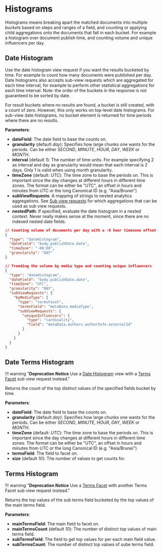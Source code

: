 # Histograms

Histograms means breaking apart the matched documents into multiple *buckets* based on steps and ranges of a field, and counting or applying child aggregations onto the documents that fall in each bucket. For example a histogram over document publish time, and counting volume and unique influencers per day.

## Date Histogram

Use the date histogram view request if you want the results bucketed by time. For example to count how many documents were published per day. Date histograms also accepts sub-view requests which are aggregated for each time interval, for example to perform other statistical aggregations for each time interval. Note: the order of the buckets in the response is not guaranteed to be sorted by date.

For result buckets where no results are found, a bucket is still created, with a count of zero. However, this only works on top-level date histograms. For sub-view date histograms, no bucket element is returned for time periods where there are no results.

**Parameters**:

* **dateField**: The date field to base the counts on.
* **granularity** (default *day*): Specifies how large chunks one wants for the periods. Can be either *SECOND*, *MINUTE*, *HOUR*, *DAY*, *WEEK* or *MONTH*.
* **interval** (default *1*): The number of time units. For example specifying 2 as interval and day as granularity would mean that each interval is 2 days. Only 1 is valid when using month granularity.
* **timeZone** (default: *UTC*): The time zone to base the periods on. This is important since the day changes at different hours in different time zones. The format can be either be "UTC", an offset in hours and minutes from UTC or the long Canonical ID (e.g. "Asia/Brunei")
* **subViewRequests**: A mapping of strings to nested analytics aggregations. See [Sub view requests](../faceting#sub-view-requests) for which aggregations that can be used as sub view requests.
* **nestedPath**: If specified, evaluate the date histogram in a nested context. Never really makes sense at the moment, since there are no indexed nested date fields.

```json
// Counting volume of documents per day with a -8 hour timezone offset
{
  "type": "dateHistogram",
  "dateField": "body.publishDate.date",
  "timeZone": "-08:00",
  "granularity": "DAY"
}

// Trending the volume by media type and counting unique influencers
{
  "type": "dateHistogram",
  "dateField": "body.publishDate.date",
  "timeZone": "UTC",
  "granularity": "DAY",
  "subViewRequests": {
    "byMediaType": {
      "type": "termsFacet",
      "termsField": "metaData.mediaType",
      "subViewRequests": {
        "uniqueInfluencers": {
          "type": "cardinality",
          "field": "metaData.authors.authorInfo.externalId"
        }
      }
    }
  }
}
```

## Date Terms Histogram

!!! warning "**Deprecation Notice** Use a [Date Histogram](#date-histogram) view with a [Terms Facet](faceting.md#terms-facet) sub view request instead."

Returns the count of the top distinct values of the specified fields bucket by time. 

**Parameters**:

* **dateField**: The date field to base the counts on.
* **granularity** (default *day*): Specifies how large chunks one wants for the periods. Can be either *SECOND*, *MINUTE*, *HOUR*, *DAY*, *WEEK* or *MONTH*.
* **timeZone** (default: *UTC*): The time zone to base the periods on. This is important since the day changes at different hours in different time zones. The format can be either be "UTC", an offset in hours and minutes from UTC or the long Canonical ID (e.g. "Asia/Brunei")
* **termsField**: The field to facet on.
* **size** (default *10*): The number of values to get counts for.


## Terms Histogram

!!! warning "**Deprecation Notice** Use a [Terms Facet](faceting.md#terms-facet) with another Terms Facet sub view request instead."

Returns the top values of the sub terms field bucketed by the top values of the main terms field.

**Parameters**:

- **mainTermsField**: The main field to facet on.
- **mainTermsCount** (default *10*): The number of distinct top values of main terms field.
- **subTermsField**: The field to get top values for per each main field value.
- **subTermsCount**: The number of distinct top values of sube terms field. 
